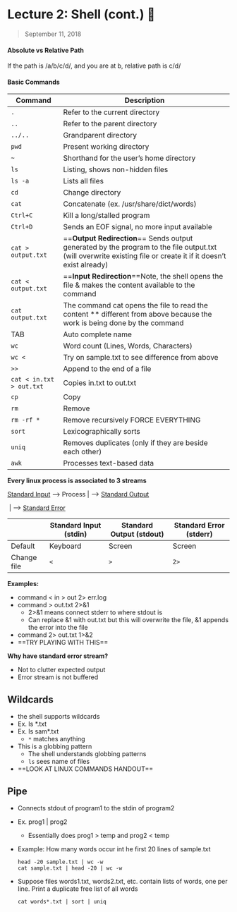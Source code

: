 # Lecture 2: Shell (cont.) 🐚

> September 11, 2018

#### Absolute vs Relative Path 

If the path is /a/b/c/d/, and you are at b, relative path is c/d/

#### Basic Commands

| Command                  | Description                                                  |
| ------------------------ | ------------------------------------------------------------ |
| `.`                      | Refer to the current directory                               |
| `..`                     | Refer to the parent directory                                |
| `../..`                  | Grandparent directory                                        |
| `pwd`                    | Present working directory                                    |
| `~`                      | Shorthand for the user’s home directory                      |
| `ls`                     | Listing, shows non-hidden files                              |
| `ls -a`                  | Lists all files                                              |
| `cd`                     | Change directory                                             |
| `cat`                    | Concatenate (ex. /usr/share/dict/words)                      |
| `Ctrl+C`                 | Kill a long/stalled program                                  |
| `Ctrl+D`                 | Sends an EOF signal, no more input available                 |
| `cat > output.txt`       | ==**Output Redirection**== Sends output generated by the program to the file output.txt (will overwrite existing file or create it if it doesn’t exist already) |
| `cat < output.txt`       | ==**Input Redirection**==Note, the shell opens the file & makes the content available to the command |
| `cat output.txt`         | The command cat opens the file to read the content ** different from above because the work is being done by the command |
| TAB                      | Auto complete name                                           |
| `wc`                     | Word count (Lines, Words, Characters)                        |
| `wc <`                   | Try on sample.txt to see difference from above               |
| `>>`                     | Append to the end of a file                                  |
| `cat < in.txt > out.txt` | Copies in.txt to out.txt                                     |
| `cp`                     | Copy                                                         |
| `rm`                     | Remove                                                       |
| `rm -rf *`               | Remove recursively FORCE EVERYTHING                          |
| `sort`                   | Lexicographically sorts                                      |
| `uniq`                   | Removes duplicates (only if they are beside each other)      |
| `awk`                    | Processes text-based data                                    |

**Every linux process is associated to 3 streams**

<u>Standard Input</u> --> Process | --> <u>Standard Output</u>

​							| --> <u>Standard Error</u>

|             | Standard Input (stdin) | Standard Output (stdout) | Standard Error (stderr) |
| ----------- | ---------------------- | ------------------------ | ----------------------- |
| Default     | Keyboard               | Screen                   | Screen                  |
| Change file | `<`                    | `>`                      | `2>`                    |

**Examples:**

- command < in > out 2> err.log
- command > out.txt 2>&1
  - 2>&1 means connect stderr to where stdout is
  - Can replace &1 with out.txt but this will overwrite the file, &1 appends the error into the file
- command 2> out.txt 1>&2
- ==TRY PLAYING WITH THIS==

**Why have standard error stream?**

- Not to clutter expected output
- Error stream is not buffered

## Wildcards

- the shell supports wildcards
- Ex. ls *.txt
- Ex. ls sam*.txt
  - `*` matches anything 
- This is a globbing pattern
  - The shell understands globbing patterns
  - `ls` sees name of files
- ==LOOK AT LINUX COMMANDS HANDOUT==

## Pipe

- Connects stdout of program1 to the stdin of program2

- Ex. prog1 | prog2

  - Essentially does prog1 > temp and prog2 < temp

- Example: How many words occur int he first 20 lines of sample.txt

  ```example
  head -20 sample.txt | wc -w
  cat sample.txt | head -20 | wc -w
  ```

- Suppose files words1.txt, words2.txt, etc. contain lists of words, one per line. Print a duplicate free list of all words

  ```example question
  cat words*.txt | sort | uniq
  ```


